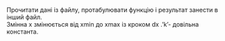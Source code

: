 Прочитати дані із файлу, протабулювати функцію і результат занести в інший файл.  
Змінна x змінюється від xmin до xmax  із кроком dx .’k’- довільна константа.

